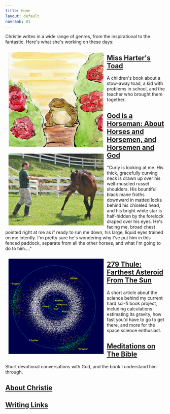 ```yaml
---
title: Home
layout: default
navrank: 01
---
```


Christie writes in a wide range of genres, from the inspirational to the fantastic.  Here's what she's working on these days:

<img style="margin: 10px; float: left;" alt="Miss Harter's Toad Cover Picture" src="images/cover-50percent.jpg" width="300px"/>

## [Miss Harter's Toad](MHT/mht.html)

A children's book about a stow-away toad, a kid with problems in school, and the teacher who brought them together. 

<p class="nofloat" />

<img style="margin: 10px; float: left;" alt="Me and Curly" src="images/mevscurlyfix.jpg" width="300px"/>

## [God is a Horseman: About Horses and Horsemen, and Horsemen and God](GIAH/giah.html)

"Curly is looking at me.  His thick, gracefully curving neck is drawn up over his well-muscled russet shoulders.  His bountiful black mane froths downward in matted locks behind his chiseled head, and his bright white star is half-hidden by the forelock draped over his eyes.   He's facing me, broad chest pointed right at me as if ready to run me down, his large, liquid eyes trained on me intently.  I'm pretty sure he's wondering why I've put him in this fenced paddock, separate from all the other horses, and what I'm going to do to him...."

<p class="nofloat" />

<img style="margin: 10px; float: left;" alt="Map of asteroid positions in the Solar Systems, including the main asteroid belt, trojans, and near-earth asteroids" src="images/InnerSolarSystem-en_from_wikipedia.png" height="300px"/>

## [279 Thule: Farthest Asteroid From The Sun](LFA/279_Thule.html)

A short article about the science behind my current hard sci-fi book project, including calculations estimating its gravity, how fast you'd have to go to get there, and more for the space science enthusiast.

<p class="nofloat" />

## [Meditations on The Bible](MED/meditations2.html)

Short devotional conversations with God, and the book I understand him through.

[About Christie](BIO/bio5.html)
-------------------------------

[Writing Links](WRI/writing.html)
---------------------------------
